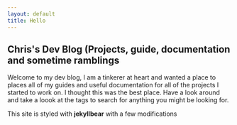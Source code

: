 ```yaml
---
layout: default
title: Hello
---
```



## Chris's Dev Blog (Projects, guide, documentation and sometime ramblings

Welcome to my dev blog, I am a tinkerer at heart and wanted a place to places all of my guides and useful documentation for all of the projects I started to work on.
I thought this was the best place. Have a look around and take a loook at the tags to search for anything you might be looking for.



This site is styled with **jekyllbear** with a few modifications
